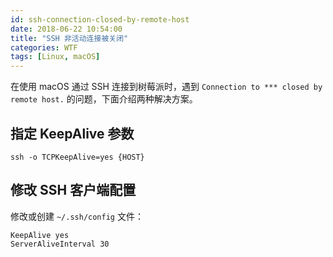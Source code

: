 ```yaml
---
id: ssh-connection-closed-by-remote-host
date: 2018-06-22 10:54:00
title: "SSH 非活动连接被关闭"
categories: WTF
tags: [Linux, macOS]
---
```


在使用 macOS 通过 SSH 连接到树莓派时，遇到 `Connection to *** closed by remote host.` 的问题，下面介绍两种解决方案。

## 指定 KeepAlive 参数

```
ssh -o TCPKeepAlive=yes {HOST}
```

## 修改 SSH 客户端配置

修改或创建 `~/.ssh/config` 文件：

```
KeepAlive yes
ServerAliveInterval 30
```
